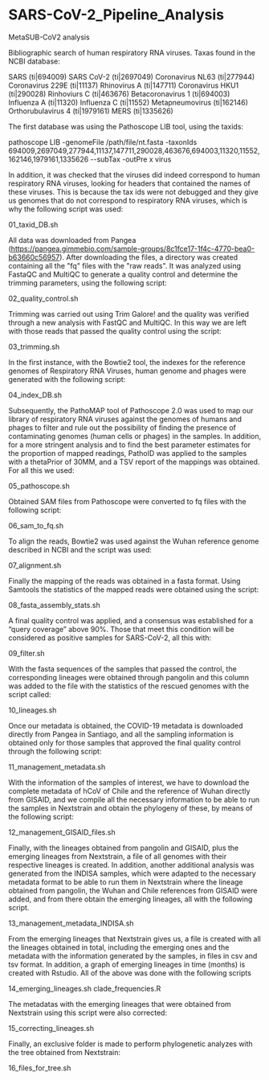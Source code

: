 # SARS-CoV-2_Pipeline_Analysis

MetaSUB-CoV2 analysis 

Bibliographic search of human respiratory RNA viruses. Taxas found in the NCBI database:

SARS (ti|694009)
SARS CoV-2 (ti|2697049)
Coronavirus NL63 (ti|277944)
Coronavirus 229E (ti|11137)
Rhinovirus A (ti|147711)
Coronavirus HKU1 (ti|290028)
Rinhoviurs C (ti|463676)
Betacoronavirus 1 (ti|694003)	
Influenza A (ti|11320)
Influenza C (ti|11552)
Metapneumovirus (ti|162146)
Orthorubulavirus 4 (ti|1979161)
MERS (ti|1335626)

The first database was using the Pathoscope LIB tool, using the taxids: 

pathoscope LIB -genomeFile /path/file/nt.fasta -taxonIds 694009,2697049,277944,11137,147711,290028,463676,694003,11320,11552,162146,1979161,1335626 --subTax -outPre x virus 

In addition, it was checked that the viruses did indeed correspond to human respiratory RNA viruses, looking for headers that contained the names of these viruses. This is because the tax ids were not debugged and they give us genomes that do not correspond to respiratory RNA viruses, which is why the following script was used:

01_taxid_DB.sh

All data was downloaded from Pangea (https://pangea.gimmebio.com/sample-groups/8c1fce17-1f4c-4770-bea0-b63660c56957). After downloading the files, a directory was created containing all the "fq" files with the "raw reads". It was analyzed using FastaQC and MultiQC to generate a quality control and determine the trimming parameters, using the following script:

02_quality_control.sh

Trimming was carried out using Trim Galore! and the quality was verified through a new analysis with FastQC and MultiQC. In this way we are left with those reads that passed the quality control using the script:

03_trimming.sh

In the first instance, with the Bowtie2 tool, the indexes for the reference genomes of Respiratory RNA Viruses, human genome and phages were generated with the following script:

04_index_DB.sh

Subsequently, the PathoMAP tool of Pathoscope 2.0 was used to map our library of respiratory RNA viruses against the genomes of humans and phages to filter and rule out the possibility of finding the presence of contaminating genomes (human cells or phages) in the samples. In addition, for a more stringent analysis and to find the best parameter estimates for the proportion of mapped readings, PathoID was applied to the samples with a thetaPrior of 30MM, and a TSV report of the mappings was obtained. For all this we used:

05_pathoscope.sh

Obtained SAM files from Pathoscope were converted to fq files with the following script:

06_sam_to_fq.sh

To align the reads, Bowtie2 was used against the Wuhan reference genome described in NCBI and the script was used:

07_alignment.sh
 
Finally the mapping of the reads was obtained in a fasta format. Using Samtools the statistics of the mapped reads were obtained using the script:

08_fasta_assembly_stats.sh

A final quality control was applied, and a consensus was established for a “query coverage” above 90%. Those that meet this condition will be considered as positive samples for SARS-CoV-2, all this with:

09_filter.sh

With the fasta sequences of the samples that passed the control, the corresponding lineages were obtained through pangolin and this column was added to the file with the statistics of the rescued genomes with the script called:

10_lineages.sh

Once our metadata is obtained, the COVID-19 metadata is downloaded directly from Pangea in Santiago, and all the sampling information is obtained only for those samples that approved the final quality control through the following script:

11_management_metadata.sh

With the information of the samples of interest, we have to download the complete metadata of hCoV of Chile and the reference of Wuhan directly from GISAID, and we compile all the necessary information to be able to run the samples in Nextstrain and obtain the phylogeny of these, by means of the following script:

12_management_GISAID_files.sh

Finally, with the lineages obtained from pangolin and GISAID, plus the emerging lineages from Nextstrain, a file of all genomes with their respective lineages is created. In addition, another additional analysis was generated from the INDISA samples, which were adapted to the necessary metadata format to be able to run them in Nextstrain where the lineage obtained from pangolin, the Wuhan and Chile references from GISAID were added, and from there obtain the emerging lineages, all with the following script.

13_management_metadata_INDISA.sh

From the emerging lineages that Nextstrain gives us, a file is created with all the lineages obtained in total, including the emerging ones and the metadata with the information generated by the samples, in files in csv and tsv format. In addition, a graph of emerging lineages in time (months) is created with Rstudio. All of the above was done with the following scripts

14_emerging_lineages.sh
clade_frequencies.R

The metadatas with the emerging lineages that were obtained from Nextstrain using this script were also corrected:

15_correcting_lineages.sh

Finally, an exclusive folder is made to perform phylogenetic analyzes with the tree obtained from Nextstrain:

16_files_for_tree.sh

